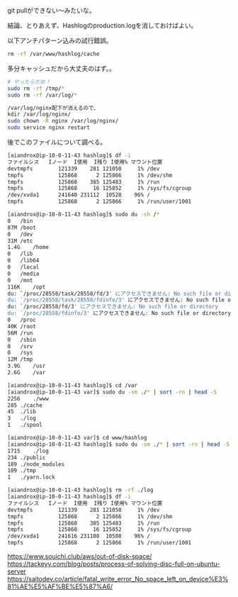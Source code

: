git pullができない〜みたいな。

結論、とりあえず、Hashlogのproduction.logを消しておけばよい。

以下アンチパターン込みの試行錯誤。

```sh
rm -rf /var/www/hashlog/cache
```

多分キャッシュだから大丈夫のはず。。

```sh
# やったらだめ！
sudo rm -rf /tmp/*
sudo rm -rf /var/log/*

/var/log/nginx配下が消えるので、
kdir /var/log/nginx/
sudo chown -R nginx /var/log/nginx/
sudo service nginx restart
```

後でこのファイルについて調べる。

```sh
[aiandrox@ip-10-0-11-43 hashlog]$ df -i
ファイルシス   Iノード  I使用  I残り I使用% マウント位置
devtmpfs        121339    281 121058     1% /dev
tmpfs           125868      2 125866     1% /dev/shm
tmpfs           125868    385 125483     1% /run
tmpfs           125868     16 125852     1% /sys/fs/cgroup
/dev/xvda1      241640 231112  10528    96% /
tmpfs           125868      2 125866     1% /run/user/1001

[aiandrox@ip-10-0-11-43 hashlog]$ sudo du -sh /*
0	/bin
87M	/boot
0	/dev
31M	/etc
1.4G	/home
0	/lib
0	/lib64
0	/local
0	/media
0	/mnt
116K	/opt
du: `/proc/28558/task/28558/fd/3' にアクセスできません: No such file or directory
du: `/proc/28558/task/28558/fdinfo/3' にアクセスできません: No such file or directory
du: `/proc/28558/fd/3' にアクセスできません: No such file or directory
du: `/proc/28558/fdinfo/3' にアクセスできません: No such file or directory
0	/proc
40K	/root
56M	/run
0	/sbin
0	/srv
0	/sys
12M	/tmp
3.9G	/usr
2.6G	/var

[aiandrox@ip-10-0-11-43 hashlog]$ cd /var
[aiandrox@ip-10-0-11-43 var]$ sudo du -sm ./* | sort -rn | head -5
2256	./www
285	./cache
45	./lib
3	./log
1	./spool

[aiandrox@ip-10-0-11-43 var]$ cd www/hashlog
[aiandrox@ip-10-0-11-43 hashlog]$ sudo du -sm ./* | sort -rn | head -5
1715	./log
234	./public
189	./node_modules
109	./tmp
1	./yarn.lock

[aiandrox@ip-10-0-11-43 hashlog]$ rm -rf ./log
[aiandrox@ip-10-0-11-43 hashlog]$ df -i
ファイルシス   Iノード  I使用  I残り I使用% マウント位置
devtmpfs        121339    281 121058     1% /dev
tmpfs           125868      2 125866     1% /dev/shm
tmpfs           125868    385 125483     1% /run
tmpfs           125868     16 125852     1% /sys/fs/cgroup
/dev/xvda1      241616 231108  10508    96% /
tmpfs           125868      2 125866     1% /run/user/1001
```


https://www.souichi.club/aws/out-of-disk-space/
https://tackeyy.com/blog/posts/process-of-solving-disc-full-on-ubuntu-server
https://saitodev.co/article/fatal_write_error_No_space_left_on_device%E3%81%AE%E5%AF%BE%E5%87%A6/
